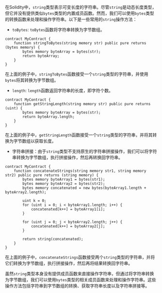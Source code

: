 ﻿在Solidity中，`string`类型表示可变长度的字符串。尽管`string`是动态长度类型，但它并没有提供类似`bytes`类型的内置成员函数。然而，我们可以使用`bytes`类型的转换函数来处理和操作字符串。以下是一些常用的`string`操作方法：

- `toBytes`: `toBytes`函数将字符串转换为字节数组。

```solidity
contract MyContract {
    function stringToBytes(string memory str) public pure returns (bytes memory) {
        bytes memory byteArray = bytes(str);
        return byteArray;
    }
}
```

在上面的例子中，`stringToBytes`函数接受一个`string`类型的字符串，并使用`bytes`将其转换为字节数组。

- `length`: `length`函数返回字符串的长度，即字符个数。

```solidity
contract MyContract {
    function getStringLength(string memory str) public pure returns (uint) {
        bytes memory byteArray = bytes(str);
        return byteArray.length;
    }
}
```

在上面的例子中，`getStringLength`函数接受一个`string`类型的字符串，并将其转换为字节数组以获取长度。

- 字符串拼接：由于`string`类型不支持原生的字符串拼接操作，我们可以将字符串转换为字节数组，执行拼接操作，然后再转换回字符串。

```solidity
contract MyContract {
    function concatenateStrings(string memory str1, string memory str2) public pure returns (string memory) {
        bytes memory byteArray1 = bytes(str1);
        bytes memory byteArray2 = bytes(str2);
        bytes memory concatenated = new bytes(byteArray1.length + byteArray2.length);

        uint k = 0;
        for (uint i = 0; i < byteArray1.length; i++) {
            concatenated[k++] = byteArray1[i];
        }

        for (uint j = 0; j < byteArray2.length; j++) {
            concatenated[k++] = byteArray2[j];
        }

        return string(concatenated);
    }
}
```

在上面的例子中，`concatenateStrings`函数接受两个`string`类型的字符串，并将它们转换为字节数组，执行拼接操作，然后再将结果转换回字符串。

虽然`string`类型本身没有提供成员函数来直接操作字符串，但通过将字符串转换为字节数组，我们可以使用`bytes`类型的相关成员函数来处理和操作字符串。这些操作方法包括字符串到字节数组的转换、获取字符串长度以及字符串拼接等。
